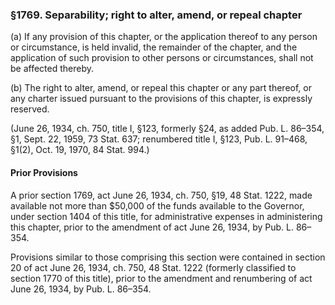 ### §1769. Separability; right to alter, amend, or repeal chapter ###

(a) If any provision of this chapter, or the application thereof to any person or circumstance, is held invalid, the remainder of the chapter, and the application of such provision to other persons or circumstances, shall not be affected thereby.

(b) The right to alter, amend, or repeal this chapter or any part thereof, or any charter issued pursuant to the provisions of this chapter, is expressly reserved.

(June 26, 1934, ch. 750, title I, §123, formerly §24, as added Pub. L. 86–354, §1, Sept. 22, 1959, 73 Stat. 637; renumbered title I, §123, Pub. L. 91–468, §1(2), Oct. 19, 1970, 84 Stat. 994.)

#### Prior Provisions ####

A prior section 1769, act June 26, 1934, ch. 750, §19, 48 Stat. 1222, made available not more than $50,000 of the funds available to the Governor, under section 1404 of this title, for administrative expenses in administering this chapter, prior to the amendment of act June 26, 1934, by Pub. L. 86–354.

Provisions similar to those comprising this section were contained in section 20 of act June 26, 1934, ch. 750, 48 Stat. 1222 (formerly classified to section 1770 of this title), prior to the amendment and renumbering of act June 26, 1934, by Pub. L. 86–354.